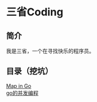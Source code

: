 # 三省Coding
## 简介
我是三省，一个在寻找快乐的程序员。


## 目录（挖坑）
[Map in Go](./blog/language/mapgo.md)  
[go的并发编程](./blog/language/concurrentProgrammingGo.md)  